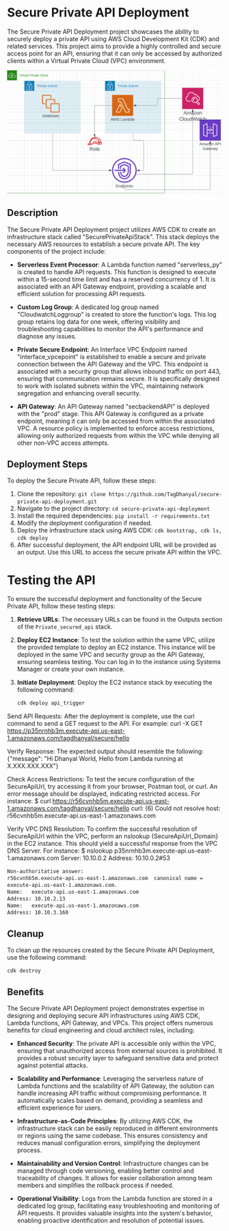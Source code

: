 # Secure Private API Deployment

The Secure Private API Deployment project showcases the ability to securely deploy a private API using AWS Cloud Development Kit (CDK) and related services. This project aims to provide a highly controlled and secure access point for an API, ensuring that it can only be accessed by authorized clients within a Virtual Private Cloud (VPC) environment.

![Secure Private API Architecture](architecture.png)

## Description  

The Secure Private API Deployment project utilizes AWS CDK to create an infrastructure stack called "SecurePrivateApiStack". This stack deploys the necessary AWS resources to establish a secure private API. The key components of the project include:

- **Serverless Event Processor**: A Lambda function named "serverless_py" is created to handle API requests. This function is designed to execute within a 15-second time limit and has a reserved concurrency of 1. It is associated with an API Gateway endpoint, providing a scalable and efficient solution for processing API requests.

- **Custom Log Group**: A dedicated log group named "CloudwatchLoggroup" is created to store the function's logs. This log group retains log data for one week, offering visibility and troubleshooting capabilities to monitor the API's performance and diagnose any issues.

- **Private Secure Endpoint**: An Interface VPC Endpoint named "interface_vpcepoint" is established to enable a secure and private connection between the API Gateway and the VPC. This endpoint is associated with a security group that allows inbound traffic on port 443, ensuring that communication remains secure. It is specifically designed to work with isolated subnets within the VPC, maintaining network segregation and enhancing overall security.

- **API Gateway**: An API Gateway named "secbackendAPI" is deployed with the "prod" stage. This API Gateway is configured as a private endpoint, meaning it can only be accessed from within the associated VPC. A resource policy is implemented to enforce access restrictions, allowing only authorized requests from within the VPC while denying all other non-VPC access attempts.

## Deployment Steps

To deploy the Secure Private API, follow these steps:

1. Clone the repository: `git clone https://github.com/TagDhanyal/secure-private-api-deployment.git`
2. Navigate to the project directory: `cd secure-private-api-deployment`
3. Install the required dependencies: `pip install -r requirements.txt`
4. Modify the deployment configuration if needed.
5. Deploy the infrastructure stack using AWS CDK: `cdk bootstrap, cdk ls, cdk deploy`
6. After successful deployment, the API endpoint URL will be provided as an output. Use this URL to access the secure private API within the VPC.

# Testing the API

To ensure the successful deployment and functionality of the Secure Private API, follow these testing steps:

1. **Retrieve URLs**: The necessary URLs can be found in the Outputs section of the `Private_secured_api` stack.

2. **Deploy EC2 Instance**: To test the solution within the same VPC, utilize the provided template to deploy an EC2 instance. This instance will be deployed in the same VPC and security group as the API Gateway, ensuring seamless testing. You can log in to the instance using Systems Manager or create your own instance.

3. **Initiate Deployment**: Deploy the EC2 instance stack by executing the following command:

   ```bash
   cdk deploy api_trigger
   
Send API Requests: After the deployment is complete, use the curl command to send a GET request to the API. For example:
    curl -X GET https://p35nrnhb3m.execute-api.us-east-1.amazonaws.com/tagdhanyal/secure/hello
    
Verify Response: The expected output should resemble the following:
    {"message": "Hi Dhanyal World, Hello from Lambda running at X.XXX.XXX.XXX"}
    
Check Access Restrictions: To test the secure configuration of the SecureApiUrl, try accessing it from your browser, Postman tool, or curl. An error message should be displayed, indicating restricted access. For instance:
    $ curl https://r56cvnhb5m.execute-api.us-east-1.amazonaws.com/tagdhanyal/secure/hello
    curl: (6) Could not resolve host: r56cvnhb5m.execute-api.us-east-1.amazonaws.com
    
Verify VPC DNS Resolution: To confirm the successful resolution of SecureApiUrl within the VPC, perform an nslookup {SecureApiUrl_Domain} in the EC2 instance. This should yield a successful response from the VPC DNS Server. For instance:
    $ nslookup p35nrnhb3m.execute-api.us-east-1.amazonaws.com
    Server:         10.10.0.2
    Address:        10.10.0.2#53

    Non-authoritative answer:
    r56cvnhb5m.execute-api.us-east-1.amazonaws.com  canonical name = execute-api.us-east-1.amazonaws.com.
    Name:   execute-api.us-east-1.amazonaws.com
    Address: 10.10.2.13
    Name:   execute-api.us-east-1.amazonaws.com
    Address: 10.10.3.160

## Cleanup

To clean up the resources created by the Secure Private API Deployment, use the following command:

    cdk destroy

## Benefits

The Secure Private API Deployment project demonstrates expertise in designing and deploying secure API infrastructures using AWS CDK, Lambda functions, API Gateway, and VPCs. This project offers numerous benefits for cloud engineering and cloud architect roles, including:

- **Enhanced Security**: The private API is accessible only within the VPC, ensuring that unauthorized access from external sources is prohibited. It provides a robust security layer to safeguard sensitive data and protect against potential attacks.

- **Scalability and Performance**: Leveraging the serverless nature of Lambda functions and the scalability of API Gateway, the solution can handle increasing API traffic without compromising performance. It automatically scales based on demand, providing a seamless and efficient experience for users.

- **Infrastructure-as-Code Principles**: By utilizing AWS CDK, the infrastructure stack can be easily reproduced in different environments or regions using the same codebase. This ensures consistency and reduces manual configuration errors, simplifying the deployment process.

- **Maintainability and Version Control**: Infrastructure changes can be managed through code versioning, enabling better control and traceability of changes. It allows for easier collaboration among team members and simplifies the rollback process if needed.

- **Operational Visibility**: Logs from the Lambda function are stored in a dedicated log group, facilitating easy troubleshooting and monitoring of API requests. It provides valuable insights into the system's behavior, enabling proactive identification and resolution of potential issues.
